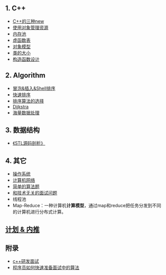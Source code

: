 ## 1. C++

 - [C++的三种new](CPP/New.md)
 - [使用对象管理资源](CPP/SmartPointer.md)
 - [内存池](CPP/MemoryPool.md)
 - [虚函数表](CPP/VirutalTable.md)
 - [对象模型](CPP/ObjectModel.md)
 - [类的大小](CPP/SizeofClass.md)
 - [构造函数设计](CPP/Constructor.md)

## 2. Algorithm
 - [冒泡&插入&Shell排序](insert_swap_sort.md)
 - [快速排序](quick_sort.md)
 - [排序算法的选择](sort_analysis.md)
 - [Dijkstra](dijkstra.md)
 - [海量数据处理](big_data.md)

## 3. 数据结构
 - [《STL源码剖析》](STL/README.md)

## 4. 其它
 - [操作系统](OS.md)
 - [计算机网络](network.md)
 - [简单的算法题](simple_algorithm.md)
 - [和技术无关的面试问题](question.md)
 - 线程池
 - Map-Reduce：一种计算机**计算模型**，通过map和reduce把任务分发到不同的计算机进行分布式计算。

## [计划 & 内推](work.md)

## 附录
* [c++研发面试](http://blog.csdn.net/Watson2016/article/details/69944537?locationNum=14&fps=1)
* [程序员如何快速准备面试中的算法](http://www.cnblogs.com/scy251147/p/3635010.html)
